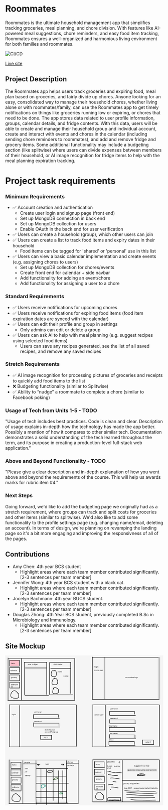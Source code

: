 # Roommates

Roommates is the ultimate household management app that simplifies tracking groceries, meal planning, and chore division. With features like AI-powered meal suggestions, chore reminders, and easy food item tracking, Roommates ensures a well-organized and harmonious living environment for both families and roommates.

![CI/CD](https://github.com/ubc-cpsc455-2024S/project-05_bus/actions/workflows/main.yml/badge.svg)

[Live site](https://roommates-9z8g.onrender.com/)

## Project Description
The Roommates app helps users track groceries and expiring food, meal plan based on groceries, and fairly divide up chores. Anyone looking for an easy, consolidated way to manage their household chores, whether living alone or with roommates/family, can use the Roommates app to get timely notifications on things like groceries running low or expiring, or chores that need to be done. The app stores data related to user profile information, groups, calendar details, and fridge contents. With this data, users will be able to create and manage their household group and individual account, create and interact with events and chores in the calendar (including sending chore reminders to roommates), and add and remove fridge and grocery items. Some additional functionality may include a budgeting section (like splitwise) where users can divide expenses between members of their household, or AI image recognition for fridge items to help with the meal planning expiration tracking.

# Project task requirements
### Minimum Requirements
- ✅ Account creation and authentication
  - Create user login and signup page (front end)
  - Set up MongoDB connection in back end
  - Set up MongoDB collection for users
  - Enable OAuth in the back end for user verification
- ✅ Users can create a household (group), which other users can join
- ✅ Users can create a list to track food items and expiry dates in their household
  - Food items can be tagged for 'shared' or 'personal' use in this list
- ✅ Users can view a basic calendar implementation and create events (e.g. assigning chores to users)
  - Set up MongoDB collection for chores/events
  - Create front end for calendar + side navbar
  - Add functionality for adding an event/chore
  - Add functionality for assigning a user to a chore
### Standard Requirements 
- ✅ Users receive notifications for upcoming chores
- ✅ Users receive notifications for expiring food items (food item expiration dates are synced with the calendar)
- ✅ Users can edit their profile and group in settings
  -  Only admins can edit or delete a group
- ✅ Users can ask AI to help with meal planning (e.g. suggest recipes using selected food items)
  - Users can save any recipes generated, see the list of all saved recipes, and remove any saved recipes
### Stretch Requirements
- ✅ AI image recognition for processing pictures of groceries and receipts to quickly add food items to the list
- ❌ Budgeting functionality (similar to Splitwise)
- ✅ Ability to “nudge” a roommate to complete a chore (similar to Facebook poking)

### Usage of Tech from Units 1-5 - TODO
"Usage of tech includes best practices. Code is clean and clear. Description of usage explains in-depth how the technology has made the app better. Possibly a mention of how it compares to other similar tech. Documentation demonstrates a solid understanding of the tech learned throughout the term, and its purpose in creating a production-level full-stack web application."

### Above and Beyond Functionality - TODO
"Please give a clear description and in-depth explanation of how you went above and beyond the requirements of the course. This will help us awards marks for rubric item #4."

### Next Steps
Going forward, we'd like to add the budgeting page we originally had as a stretch requirement, where groups can track and split costs for groceries and other items (similar to splitwise). We'd also like to add some functionality to the profile settings page (e.g. changing name/email, deleting an account). In terms of design, we're planning on revamping the landing page so it's a bit more engaging and improving the responsivness of all of the pages. 

## Contributions
- Amy Chen: 4th year BCS student
  - Highlight areas where each team member contributed significantly. [2-3 sentences per team member]
- Jennifer Wong: 4th year BCS student with a black cat.
  - Highlight areas where each team member contributed significantly. [2-3 sentences per team member]
- Jocelyn Bachmann: 4th year BUCS student.
  - Highlight areas where each team member contributed significantly. [2-3 sentences per team member]
- Douglas Zhong: 4th Year BCS student, previously completed B.Sc in Microbiology and Immunology.
  - Highlight areas where each team member contributed significantly. [2-3 sentences per team member]

## Site Mockup
<img src ="images/prototype.png">
